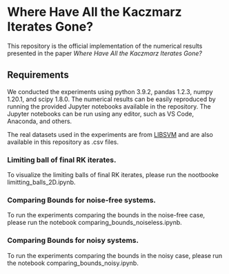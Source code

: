 # Where Have All the Kaczmarz Iterates Gone?

This repository is the official implementation of the numerical results presented in the paper _Where Have All the Kaczmarz Iterates Gone?_ 

## Requirements
We conducted the experiments using python 3.9.2, pandas 1.2.3, numpy 1.20.1, and scipy 1.8.0. The numerical results can be easily reproduced by running the provided Jupyter notebooks available in the repository. The Jupyter notebooks can be run using any editor, such as VS Code, Anaconda, and others.

The real datasets used in the experiments are from [LIBSVM](https://www.csie.ntu.edu.tw/~cjlin/libsvmtools/datasets/) and are also available in this repository as .csv files.

### Limiting ball of final RK iterates.
To visualize the limiting balls of final RK iterates, please run the nootbooke limitting_balls_2D.ipynb.

### Comparing Bounds for noise-free systems.
To run the experiments comparing the bounds in the noise-free case, please run the notebook comparing_bounds_noiseless.ipynb.

### Comparing Bounds for noisy systems.
To run the experiments comparing the bounds in the noisy case, please run the notebook comparing_bounds_noisy.ipynb.
